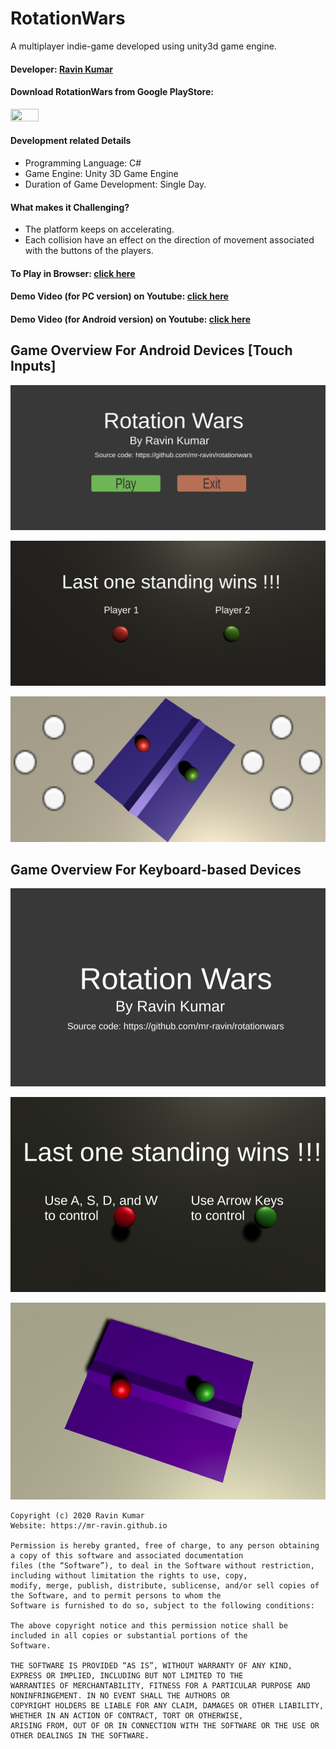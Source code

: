 # RotationWars
A multiplayer indie-game developed using unity3d game engine.

#### Developer: [Ravin Kumar](https://mr-ravin.github.io)

#### Download RotationWars from Google PlayStore:
[<img src="https://play.google.com/intl/en_us/badges/images/generic/en_badge_web_generic.png" width="30%" height="30%" target="_blank">](https://play.google.com/store/apps/details?id=ravin.developer.rotationwars)

#### Development related Details

- Programming Language: C#
- Game Engine: Unity 3D Game Engine
- Duration of Game Development: Single Day.

#### What makes it Challenging?

- The platform keeps on accelerating.
- Each collision have an effect on the direction of movement associated with the buttons of the players.

#### To Play in Browser: [click here](https://ravinkumar.itch.io/rotationwars) 

#### Demo Video (for PC version) on Youtube: [click here](https://www.youtube.com/watch?v=aHMLB4dGwS0)

#### Demo Video (for Android version) on Youtube: [click here](https://www.youtube.com/watch?v=Vm35e_zdUiw)

## Game Overview For Android Devices [Touch Inputs]

![first screen](https://github.com/mr-ravin/rotationwars/blob/main/android_main.jpg)

![second screen](https://github.com/mr-ravin/rotationwars/blob/main/android_second.jpg)

![play screen](https://github.com/mr-ravin/rotationwars/blob/main/android_third.jpg)


## Game Overview For Keyboard-based Devices

![first screen](https://github.com/mr-ravin/rotationwars/blob/main/screen_1.png)

![second screen](https://github.com/mr-ravin/rotationwars/blob/main/screen_2.png)

![play screen](https://github.com/mr-ravin/rotationwars/blob/main/screen_3.png)

```
Copyright (c) 2020 Ravin Kumar
Website: https://mr-ravin.github.io

Permission is hereby granted, free of charge, to any person obtaining a copy of this software and associated documentation 
files (the “Software”), to deal in the Software without restriction, including without limitation the rights to use, copy, 
modify, merge, publish, distribute, sublicense, and/or sell copies of the Software, and to permit persons to whom the 
Software is furnished to do so, subject to the following conditions:

The above copyright notice and this permission notice shall be included in all copies or substantial portions of the 
Software.

THE SOFTWARE IS PROVIDED “AS IS”, WITHOUT WARRANTY OF ANY KIND, EXPRESS OR IMPLIED, INCLUDING BUT NOT LIMITED TO THE 
WARRANTIES OF MERCHANTABILITY, FITNESS FOR A PARTICULAR PURPOSE AND NONINFRINGEMENT. IN NO EVENT SHALL THE AUTHORS OR 
COPYRIGHT HOLDERS BE LIABLE FOR ANY CLAIM, DAMAGES OR OTHER LIABILITY, WHETHER IN AN ACTION OF CONTRACT, TORT OR OTHERWISE, 
ARISING FROM, OUT OF OR IN CONNECTION WITH THE SOFTWARE OR THE USE OR OTHER DEALINGS IN THE SOFTWARE.
```
